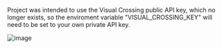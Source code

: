 Project was intended to use the Visual Crossing public API key, which no longer exists, so the enviroment variable "VISUAL_CROSSING_KEY" will need to be set to your own private API key.

![image](https://github.com/user-attachments/assets/4b690550-727b-4abb-ab4b-7d38b011d7ba)
